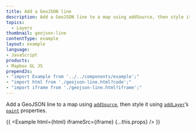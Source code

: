 ```yaml
---
title: Add a GeoJSON line
description: Add a GeoJSON line to a map using addSource, then style it using addLayer’s paint properties.
topics:
  - Layers
thumbnail: geojson-line
contentType: example
layout: example
language:
- JavaScript
products:
- Mapbox GL JS
prependJs:
- "import Example from '../../components/example';"
- "import html from './geojson-line.html?code';"
- "import iframe from './geojson-line.html?iframe';"
---
```


Add a GeoJSON line to a map using [`addSource`](/mapbox-gl-js/api/map/#map#addsource), then style it using [`addLayer`](/mapbox-gl-js/api/map/#map#addlayer)’s [`paint`](/mapbox-gl-js/style-spec/layers/#line) properties.

{{ <Example html={html} iframeSrc={iframe} {...this.props} /> }}
